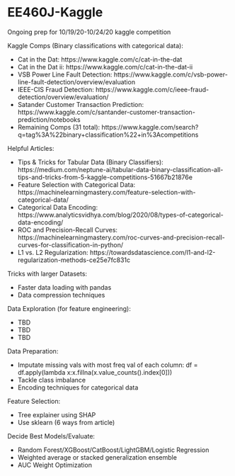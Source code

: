 # EE460J-Kaggle
Ongoing prep for 10/19/20-10/24/20 kaggle competition

Kaggle Comps (Binary classifications with categorical data):
<ul>
  <li>Cat in the Dat: https://www.kaggle.com/c/cat-in-the-dat</li>
  <li>Cat in the Dat ii: https://www.kaggle.com/c/cat-in-the-dat-ii</li>
  <li>VSB Power Line Fault Detection: https://www.kaggle.com/c/vsb-power-line-fault-detection/overview/evaluation</li>
  <li>IEEE-CIS Fraud Detection: https://www.kaggle.com/c/ieee-fraud-detection/overview/evaluation/</li>
  <li>Satander Customer Transaction Prediction: https://www.kaggle.com/c/santander-customer-transaction-prediction/notebooks</li>
  <li>Remaining Comps (31 total): https://www.kaggle.com/search?q=tag%3A%22binary+classification%22+in%3Acompetitions</li>
</ul>

Helpful Articles: 
<ul>
  <li>Tips & Tricks for Tabular Data (Binary Classifiers): https://medium.com/neptune-ai/tabular-data-binary-classification-all-tips-and-tricks-from-5-kaggle-competitions-51667b21876e</li> 
  <li>Feature Selection with Categorical Data: https://machinelearningmastery.com/feature-selection-with-categorical-data/</li> 
  <li>Categorical Data Encoding: https://www.analyticsvidhya.com/blog/2020/08/types-of-categorical-data-encoding/</li> 
  <li>ROC and Precision-Recall Curves: https://machinelearningmastery.com/roc-curves-and-precision-recall-curves-for-classification-in-python/</li>
  <li>L1 vs. L2 Regularization: https://towardsdatascience.com/l1-and-l2-regularization-methods-ce25e7fc831c</li>
</ul>

Tricks with larger Datasets:
<ul>
  <li>Faster data loading with pandas</li>
  <li>Data compression techniques</li>
</ul>

Data Exploration (for feature engineering):
<ul>
  <li>TBD</li>
  <li>TBD</li>
  <li>TBD</li>
</ul>

Data Preparation:
<ul>
  <li>Imputate missing vals with most freq val of each column: df = df.apply(lambda x:x.fillna(x.value_counts().index[0]))</li>
  <li>Tackle class imbalance</li>
  <li>Encoding techniques for categorical data</li>
</ul>

Feature Selection:
<ul>
  <li>Tree explainer using SHAP</li>
  <li>Use sklearn (6 ways from article)</li>
</ul>

Decide Best Models/Evaluate:
<ul>
  <li>Random Forest/XGBoost/CatBoost/LightGBM/Logistic Regression</li>
  <li>Weighted average or stacked generalization ensemble</li>
  <li>AUC Weight Optimization</li>
</ul>
